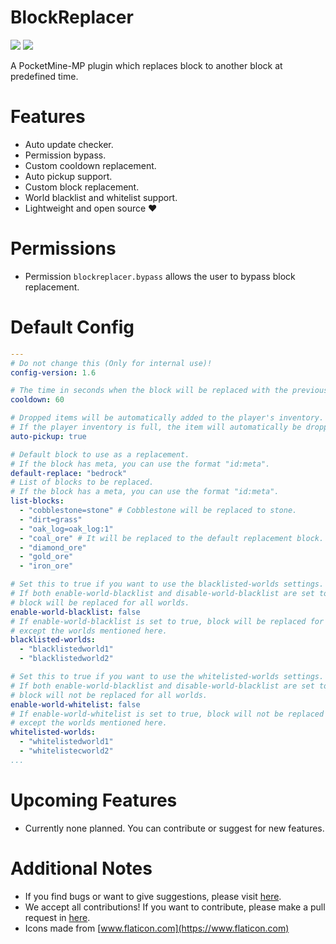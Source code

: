 # BlockReplacer

[![](https://poggit.pmmp.io/shield.state/BlockReplacer)](https://poggit.pmmp.io/p/BlockReplacer)
[![](https://poggit.pmmp.io/shield.dl.total/BlockReplacer)](https://poggit.pmmp.io/p/BlockReplacer)

A PocketMine-MP plugin which replaces block to another block at predefined time.

# Features

- Auto update checker.
- Permission bypass.
- Custom cooldown replacement.
- Auto pickup support.
- Custom block replacement.
- World blacklist and whitelist support.
- Lightweight and open source ❤️

# Permissions

- Permission `blockreplacer.bypass` allows the user to bypass block replacement.

# Default Config
```yaml
---
# Do not change this (Only for internal use)!
config-version: 1.6

# The time in seconds when the block will be replaced with the previous block.
cooldown: 60 

# Dropped items will be automatically added to the player's inventory.
# If the player inventory is full, the item will automatically be dropped near the player.
auto-pickup: true

# Default block to use as a replacement.
# If the block has meta, you can use the format "id:meta".
default-replace: "bedrock"
# List of blocks to be replaced.
# If the block has a meta, you can use the format "id:meta".
list-blocks:
  - "cobblestone=stone" # Cobblestone will be replaced to stone.
  - "dirt=grass"
  - "oak_log=oak_log:1"
  - "coal_ore" # It will be replaced to the default replacement block.
  - "diamond_ore"
  - "gold_ore"
  - "iron_ore"

# Set this to true if you want to use the blacklisted-worlds settings.
# If both enable-world-blacklist and disable-world-blacklist are set to the same setting,
# block will be replaced for all worlds.
enable-world-blacklist: false
# If enable-world-blacklist is set to true, block will be replaced for all worlds,
# except the worlds mentioned here.
blacklisted-worlds:
  - "blacklistedworld1"
  - "blacklistedworld2"

# Set this to true if you want to use the whitelisted-worlds settings.
# If both enable-world-blacklist and disable-world-blacklist are set to the same setting,
# block will not be replaced for all worlds.
enable-world-whitelist: false
# If enable-world-whitelist is set to true, block will not be replaced for all worlds,
# except the worlds mentioned here.
whitelisted-worlds:
  - "whitelistedworld1"
  - "whitelistecworld2"
...

```

# Upcoming Features

- Currently none planned. You can contribute or suggest for new features.

# Additional Notes

- If you find bugs or want to give suggestions, please visit [here](https://github.com/AIPTU/BlockReplacer/issues).
- We accept all contributions! If you want to contribute, please make a pull request in [here](https://github.com/AIPTU/BlockReplacer/pulls).
- Icons made from [www.flaticon.com](https://www.flaticon.com)
